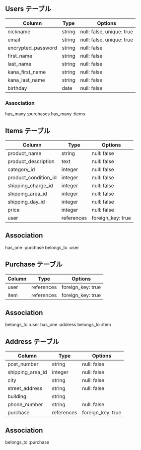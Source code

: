 ## Users テーブル

| Column              | Type   | Options                   |
| ------------------- | ------ | ------------------------- |
| nickname            | string | null: false, unique: true |
| email               | string | null: false, unique: true |
| encrypted_password  | string | null: false               |
| first_name          | string | null: false               |
| last_name           | string | null: false               |
| kana_first_name     | string | null: false               |
| kana_last_name      | string | null: false               |
| birthday            | date   | null: false               |

### Association
has_many :purchases
has_many :items

## Items テーブル

| Column               | Type       | Options           |
| -------------------- | ---------- | ----------------- |
| product_name         | string     | null: false       |
| product_description  | text       | null: false       |
| category_id          | integer    | null: false       |
| product_condition_id | integer    | null: false       |
| shipping_charge_id   | integer    | null: false       |
| shipping_area_id     | integer    | null: false       |
| shipping_day_id      | integer    | null: false       |
| price                | integer    | null: false       |
| user                 | references | foreign_key: true |

## Association
has_one :purchase
belongs_to :user

## Purchase テーブル

| Column              | Type       | Options           |
| ------------------- | ---------- | ----------------- |
| user                | references | foreign_key: true |
| item                | references | foreign_key: true |

## Association
belongs_to :user
has_one    :address
belongs_to :item

## Address テーブル

| Column               | Type       | Options           |
| -------------------- | ---------- | ----------------- |
| post_number          | string     | null: false       |
| shipping_area_id     | integer    | null: false       |
| city                 | string     | null: false       |
| street_address       | string     | null: false       |
| building             | string     |                   |
| phone_number         | string     | null: false       |
| purchase             | references | foreign_key: true |

## Association
belongs_to :purchase
